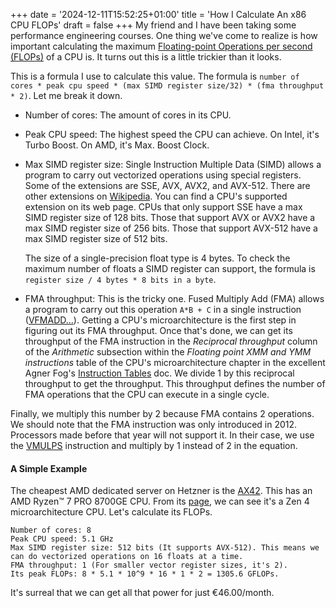 +++
date = '2024-12-11T15:52:25+01:00'
title = 'How I Calculate An x86 CPU FLOPs'
draft = false
+++
My friend and I have been taking some performance engineering courses. One thing we've come to realize is how important calculating the maximum [Floating-point Operations per second (FLOPs)](https://en.wikipedia.org/wiki/Floating_point_operations_per_second) of a CPU is. It turns out this is a little trickier than it looks. 

This is a formula I use to calculate this value. The formula is `number of cores * peak cpu speed * (max SIMD register size/32) * (fma throughput * 2)`. Let me break it down.
* Number of cores: The amount of cores in its CPU.
* Peak CPU speed: The highest speed the CPU can achieve. On Intel, it's Turbo Boost. On AMD, it's Max. Boost Clock.
* Max SIMD register size: Single Instruction Multiple Data (SIMD) allows a program to carry out vectorized operations using special registers. Some of the extensions are SSE, AVX, AVX2, and AVX-512. There are other extensions on [Wikipedia](https://en.wikipedia.org/wiki/Streaming_SIMD_Extensions#Later_versions). You can find a CPU's supported extension on its web page. CPUs that only support SSE have a max SIMD register size of 128 bits. Those that support AVX or AVX2 have a max SIMD register size of 256 bits. Those that support AVX-512 have a max SIMD register size of 512 bits. 

    The size of a single-precision float type is 4 bytes. To check the maximum number of floats a SIMD register can support, the formula is `register size / 4 bytes * 8 bits in a byte`.
* FMA throughput: This is the tricky one. Fused Multiply Add (FMA) allows a program to carry out this operation `A*B + C` in a single instruction ([VFMADD...](https://www.felixcloutier.com/x86/vfmadd132ps:vfmadd213ps:vfmadd231ps)). Getting a CPU's microarchitecture is the first step in figuring out its FMA throughput. Once that's done, we can get its throughput of the FMA instruction in the _Reciprocal throughput_ column of the _Arithmetic_ subsection within the _Floating point XMM and YMM instructions_ table of the CPU's microarchitecture chapter in the excellent Agner Fog's [Instruction Tables](https://agner.org/optimize/instruction_tables.pdf) doc. We divide 1 by this reciprocal throughput to get the throughput. This throughput defines the number of FMA operations that the CPU can execute in a single cycle. 

 Finally, we multiply this number by 2 because FMA contains 2 operations. We should note that the FMA instruction was only introduced in 2012. Processors made before that year will not support it. In their case, we use the [VMULPS](https://uops.info/html-instr/VMULPS_YMM_YMM_YMM.html) instruction and multiply by 1 instead of 2 in the equation.

#### A Simple Example
The cheapest AMD dedicated server on Hetzner is the [AX42](https://www.hetzner.com/dedicated-rootserver/matrix-ax/). This has an AMD Ryzen™ 7 PRO 8700GE CPU. From its [page](https://www.amd.com/en/products/processors/desktops/ryzen-pro/8000-series/amd-ryzen-7-pro-8700ge.html), we can see it's a Zen 4 microarchitecture CPU. Let's calculate its FLOPs.
```
Number of cores: 8
Peak CPU speed: 5.1 GHz
Max SIMD register size: 512 bits (It supports AVX-512). This means we can do vectorized operations on 16 floats at a time.
FMA throughput: 1 (For smaller vector register sizes, it's 2). 
Its peak FLOPs: 8 * 5.1 * 10^9 * 16 * 1 * 2 = 1305.6 GFLOPs.
```
It's surreal that we can get all that power for just €46.00/month.
